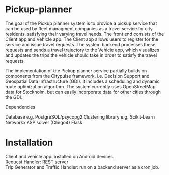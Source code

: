 # Pickup-planner

The goal of the Pickup planner system is to provide a pickup service that can be used by fleet managment companies as a travel service for city residents, satisfying their varying travel needs. The front end consists of the Client app and Vehicle app. The Client app allows users to register for the service and issue travel requests. The system backend processes these requests and sends a travel trajectory to the Vehicle app, which visualizes and updates the trips the vehicle should take in order to satisfy the travel requests.

The implementation of the Pickup planner service partially builds on components from the Citypulse framework, i.e. Decision Support and Geospatial Data Infrastructure (GDI). It includes a scheduling and dynamic route optimization algorithm. The system currently uses OpenStreetMap data for Stockholm, but can easily incorporate data for other cities through the GDI.

Dependencies

Database e.g. PostgreSQL/psycopg2
Clustering library e.g. Scikit-Learn
Networkx
ASP solver (Clingo4)
Flask

# Installation
Client and vehicle app: installed on Android devices.   
Request Handler: REST server  
Trip Generator and Traffic Handler: run on a backend server as a cron job.

